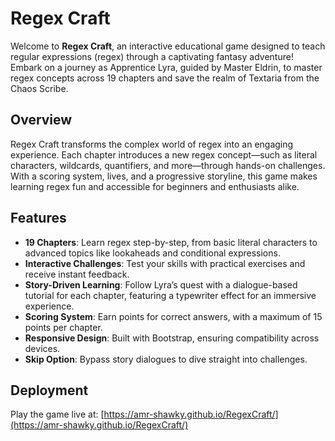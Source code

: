 # Regex Craft

Welcome to **Regex Craft**, an interactive educational game designed to teach regular expressions (regex) through a captivating fantasy adventure! Embark on a journey as Apprentice Lyra, guided by Master Eldrin, to master regex concepts across 19 chapters and save the realm of Textaria from the Chaos Scribe.

## Overview

Regex Craft transforms the complex world of regex into an engaging experience. Each chapter introduces a new regex concept—such as literal characters, wildcards, quantifiers, and more—through hands-on challenges. With a scoring system, lives, and a progressive storyline, this game makes learning regex fun and accessible for beginners and enthusiasts alike.

## Features

- **19 Chapters**: Learn regex step-by-step, from basic literal characters to advanced topics like lookaheads and conditional expressions.
- **Interactive Challenges**: Test your skills with practical exercises and receive instant feedback.
- **Story-Driven Learning**: Follow Lyra’s quest with a dialogue-based tutorial for each chapter, featuring a typewriter effect for an immersive experience.
- **Scoring System**: Earn points for correct answers, with a maximum of 15 points per chapter.
- **Responsive Design**: Built with Bootstrap, ensuring compatibility across devices.
- **Skip Option**: Bypass story dialogues to dive straight into challenges.
  
## Deployment

Play the game live at: [https://amr-shawky.github.io/RegexCraft/](https://amr-shawky.github.io/RegexCraft/)
